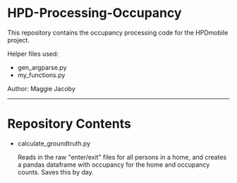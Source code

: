 # HPD-Processing-Occupancy

This repository contains the occupancy processing code for the HPDmobile project.

Helper files used: 
- gen_argparse.py
- my_functions.py

Author: Maggie Jacoby

---
# Repository Contents

- calculate_groundtruth.py 

    Reads in the raw "enter/exit" files for all persons in a home, and creates a pandas dataframe with occupancy for the home and occupancy counts. Saves this by day. 
